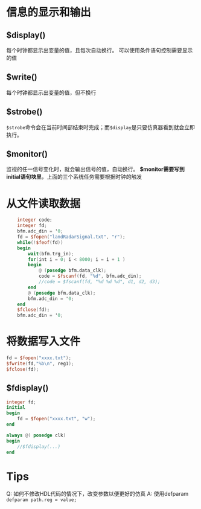 # 信息的显示和输出

## $display()
每个时钟都显示出变量的值，且每次自动换行。
可以使用条件语句控制需要显示的值

## $write()
每个时钟都显示出变量的值，但不换行

## $strobe()
`$strobe`命令会在当前时间部结束时完成；而`$display`是只要仿真器看到就会立即执行。

## $monitor()
监视的任一信号变化时，就会输出信号的值，自动换行。
**$monitor需要写到initial语句块里**，上面的三个系统任务需要根据时钟的触发

# 从文件读取数据
```verilog 
    integer code;
    integer fd;
    bfm.adc_din = '0;
    fd = $fopen("landRadarSignal.txt", "r");
    while(!$feof(fd))
    begin
        wait(bfm.trg_in);
        for(int i = 0; i < 8000; i = i + 1 )
        begin
            @ (posedge bfm.data_clk);
            code = $fscanf(fd, "%d", bfm.adc_din); 
            //code = $fscanf(fd, "%d %d %d", d1, d2, d3); 
        end
        @ (posedge bfm.data_clk);
        bfm.adc_din = '0;
    end
    $fclose(fd);
    bfm.adc_din = '0;
```

# 将数据写入文件
```verilog
fd = $fopen("xxxx.txt");
$fwrite(fd,"%b\n", reg1); 
$fclose(fd);
```

## $fdisplay()
```verilog
integer fd;
initial
begin
    fd = $fopen("xxxx.txt", "w");
end

always @( posedge clk)
begin
    //$fdisplay(...)
end
```


# Tips

Q: 如何不修改HDL代码的情况下，改变参数以便更好的仿真
A: 使用defparam
`defparam path.reg = value;`

